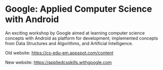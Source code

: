 # Google: Applied Computer Science with Android
An exciting workshop by Google aimed at learning computer science concepts with Android as platform for development; implemented concepts from Data Structures and Algorithms, and Artificial Intelligence.

Old website: https://cs-edu-em.appspot.com/content

New website: https://appliedcsskills.withgoogle.com
